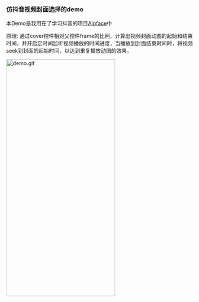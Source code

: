### 仿抖音视频封面选择的demo

本Demo是我用在了学习抖音的项目[Alpface](https://github.com/alpface/alpface)中

原理: 通过cover控件相对父控件frame的比例，计算出视频封面动图的起始和结束时间，并开启定时间监听视频播放的时间进度，当播放到封面结束时间时，将视频seek到封面的起始时间，以达到重复播放动图的效果。

<img src = "https://github.com/alpface/EditVideoCover/blob/master/EditVdeoCover/demo.gif?raw=true" width = "294" height = "640" alt = "demo.gif"/>

